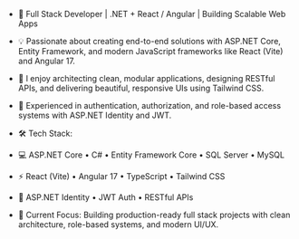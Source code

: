 <!---
- 👋 Hi, I’m @asmsayem202
- 👀 I’m interested in C#.Net, Angular and React
- 🌱 I’m currently learning ASP.NET CORE, Angular and React
- 💞️ I’m looking to collaborate on .NET Developers 
- 📫 How to reach me at asmsayem202@gmail.com
- 😄 Pronouns: Sayem
- ⚡ Fun fact: ...
  --->

<!---
asmsayem202/asmsayem202 is a ✨ special ✨ repository because its `README.md` (this file) appears on your GitHub profile.
You can click the Preview link to take a look at your changes.
--->
- 🚀 Full Stack Developer | .NET + React / Angular | Building Scalable Web Apps

- 💡 Passionate about creating end-to-end solutions with ASP.NET Core, Entity Framework, and modern JavaScript frameworks like React (Vite) and Angular 17.
- 🧩 I enjoy architecting clean, modular applications, designing RESTful APIs, and delivering beautiful, responsive UIs using Tailwind CSS.
- 🔐 Experienced in authentication, authorization, and role-based access systems with ASP.NET Identity and JWT.

- 🛠 Tech Stack:
- 💻 ASP.NET Core • C# • Entity Framework Core • SQL Server • MySQL
- ⚡ React (Vite) • Angular 17 • TypeScript • Tailwind CSS
- 🔐 ASP.NET Identity • JWT Auth • RESTful APIs

- 🎯 Current Focus: Building production-ready full stack projects with clean architecture, role-based systems, and modern UI/UX.

